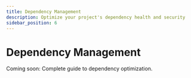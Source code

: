 ```yaml
---
title: Dependency Management
description: Optimize your project's dependency health and security
sidebar_position: 6
---
```


# Dependency Management

Coming soon: Complete guide to dependency optimization.
